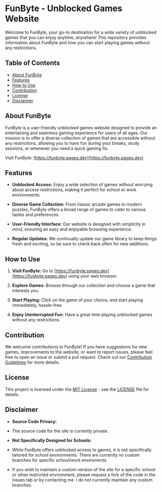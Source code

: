 # FunByte - Unblocked Games Website

Welcome to FunByte, your go-to destination for a wide variety of unblocked games that you can enjoy anytime, anywhere! This repository provides information about FunByte and how you can start playing games without any restrictions.

## Table of Contents

- [About FunByte](#about-funbyte)
- [Features](#features)
- [How to Use](#how-to-use)
- [Contribution](#contribution)
- [License](#license)
- [Disclaimer](#disclaimer)

## About FunByte

FunByte is a user-friendly unblocked games website designed to provide an entertaining and seamless gaming experience for users of all ages. Our mission is to offer a diverse collection of games that are accessible without any restrictions, allowing you to have fun during your breaks, study sessions, or whenever you need a quick gaming fix.

Visit FunByte: [https://funbyte.pages.dev](https://funbyte.pages.dev)

## Features

- **Unblocked Access:** Enjoy a wide selection of games without worrying about access restrictions, making it perfect for school or work environments.
  
- **Diverse Game Collection:** From classic arcade games to modern puzzles, FunByte offers a broad range of games to cater to various tastes and preferences.

- **User-Friendly Interface:** Our website is designed with simplicity in mind, ensuring an easy and enjoyable browsing experience.

- **Regular Updates:** We continually update our game library to keep things fresh and exciting, so be sure to check back often for new additions.

## How to Use

1. **Visit FunByte:** Go to [https://funbyte.pages.dev](https://funbyte.pages.dev) using your web browser.

2. **Explore Games:** Browse through our collection and choose a game that interests you.

3. **Start Playing:** Click on the game of your choice, and start playing immediately, hassle-free.

4. **Enjoy Uninterrupted Fun:** Have a great time playing unblocked games without any restrictions.

## Contribution

We welcome contributions to FunByte! If you have suggestions for new games, improvements to the website, or want to report issues, please feel free to open an issue or submit a pull request. Check out our [Contribution Guidelines](CONTRIBUTING.md) for more details.

## License

This project is licensed under the [MIT License](LICENSE) - see the [LICENSE](LICENSE) file for details.

## Disclaimer

- **Source Code Privacy:**
- The source code for the site is currently private.

- **Not Specifically Designed for Schools:**
- While FunByte offers unblocked access to games, it is not specifically tailored for school environments. There are currently no custom branches for specific school/work enviroments
-  If you wish to maintain a custom version of the site for a specific school or other restricted environment, please request a fork of the code in the issues tab or by contacting me. I do not currently maintain any custom branches.
